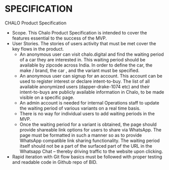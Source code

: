 # SPECIFICATION

CHALO Product Specification

* Scope. This Chalo Product Specification is intended to cover the features essential to the success of the MVP.
* User Stories. The stories of users activity that must be met cover the key flows in the product.
  * An anonymous user can visit chalo.digital and find the waiting period of a car they are interested in. This waiting period should be available by zipcode across India. In order to define the car, the make / brand, the car , and the variant must be specified.
  * An anonymous user can signup for an account. This account can be used to register interest or declare intent-to-buy. The list of all available anonymized users (dapper-drake-1074 etc) and their intent-to-buys are publicly available information in Chalo, to be made visible on a specific page.
  * An admin account is needed for internal Operations staff to update the waiting period of various variants on a real time basis.
  * There is no way for individual users to add waiting periods in the MVP.
  * Once the waiting period for a variant is obtained, the page should provide shareable link options for users to share via WhatsApp. The page must be formatted in such a manner so as to provide WhatsApp compatible link sharing functionality. The waiting period itself should not be a part of the surfaced part of the URL in the Whatsapp Chat – thereby driving traffic to the website upon clicking. 
* Rapid iteration with Git flow basics must be followed with proper testing and readable code in Github repo of BID.